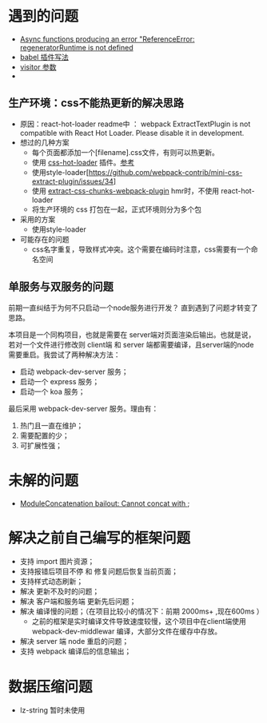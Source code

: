 # 遇到的问题

* [Async functions producing an error "ReferenceError: regeneratorRuntime is not defined](https://github.com/babel/babel/issues/5085)
* [babel 插件写法](https://github.com/thejameskyle/babel-handbook)
* [visitor 参数](https://github.com/babel/babel/blob/master/packages/babel-types/src/definitions/es2015.js)
* 
## 生产环境：css不能热更新的解决思路
* 原因：react-hot-loader readme中 ： webpack ExtractTextPlugin is not compatible with React Hot Loader. Please disable it in development. 
* 想过的几种方案
  * 每个页面都添加一个[filename].css文件，有则可以热更新。
  * 使用 [css-hot-loader](https://www.npmjs.com/package/css-hot-loader) 插件。[参考](https://github.com/neutrinojs/neutrino/issues/802)
  * 使用style-loader[https://github.com/webpack-contrib/mini-css-extract-plugin/issues/34]
  * 使用 [extract-css-chunks-webpack-plugin](https://www.npmjs.com/package/extract-css-chunks-webpack-plugin) hmr时，不使用 react-hot-loader 
  * 将生产环境的 css 打包在一起，正式环境则分为多个包
* 采用的方案
  * 使用style-loader
* 可能存在的问题
  * css名字重复，导致样式冲突。这个需要在编码时注意，css需要有一个命名空间

## 单服务与双服务的问题
前期一直纠结于为何不只启动一个node服务进行开发？ 直到遇到了问题才转变了思路。

本项目是一个同构项目，也就是需要在 server端对页面渲染后输出。也就是说，若对一个文件进行修改则 client端 和 server 端都需要编译，且server端的node需要重启。我尝试了两种解决方法：
* 启动 webpack-dev-server 服务；
* 启动一个 express 服务；
* 启动一个 koa 服务；

最后采用 webpack-dev-server 服务。理由有：
1. 热门且一直在维护；
2. 需要配置的少；
3. 可扩展性强；

# 未解的问题
* [ModuleConcatenation bailout: Cannot concat with ](https://github.com/webpack/webpack/issues/5408);


# 解决之前自己编写的框架问题
* 支持 import 图片资源；
* 支持报错后项目不停 和 修复问题后恢复当前页面；
* 支持样式动态刷新；
* 解决 更新不及时的问题；
* 解决 客户端和服务端 更新先后问题；
* 解决 编译慢的问题；（在项目比较小的情况下：前期 2000ms+ ,现在600ms ）
  * 之前的框架是实时编译文件导致速度较慢，这个项目中在client端使用 webpack-dev-middlewar 编译，大部分文件在缓存中存放。
* 解决 server 端 node 重启的问题；
* 支持 webpack 编译后的信息输出；

# 数据压缩问题
* lz-string  暂时未使用